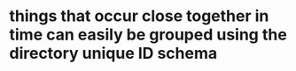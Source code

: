 # things that occur close together in time can easily be grouped using the directory unique ID schema
